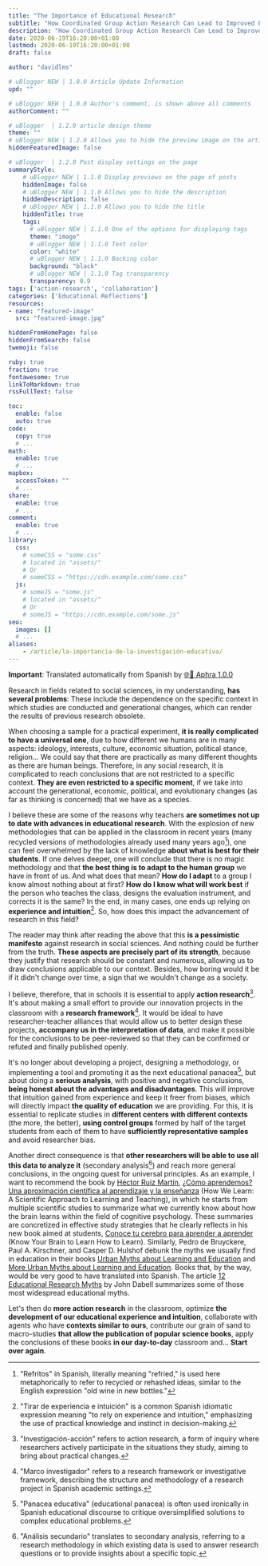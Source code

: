 ```yaml
---
title: "The Importance of Educational Research"
subtitle: "How Coordinated Group Action Research Can Lead to Improved Education"
description: "How Coordinated Group Action Research Can Lead to Improved Education"
date: 2020-06-19T16:20:00+01:00
lastmod: 2020-06-19T16:20:00+01:00
draft: false

author: "davidlms"

# uBlogger NEW | 1.0.0 Article Update Information
upd: ""

# uBlogger NEW | 1.0.0 Author's comment, is shown above all comments
authorComment: ""

# uBlogger  | 1.2.0 article design theme
theme: ""
# uBlogger NEW | 1.2.0 Allows you to hide the preview image on the article page
hiddenFeaturedImage: false

# uBlogger  | 1.2.0 Post display settings on the page
summaryStyle:
    # uBlogger NEW | 1.1.0 Display previews on the page of posts
    hiddenImage: false
    # uBlogger NEW | 1.1.0 Allows you to hide the description
    hiddenDescription: false
    # uBlogger NEW | 1.1.0 Allows you to hide the title
    hiddenTitle: true
    tags:
      # uBlogger NEW | 1.1.0 One of the options for displaying tags
      theme: "image"
      # uBlogger NEW | 1.1.0 Text color
      color: "white"
      # uBlogger NEW | 1.1.0 Backing color
      background: "black"
      # uBlogger NEW | 1.1.0 Tag transparency
      transparency: 0.9
tags: ['action-research', 'collaboration']
categories: ['Educational Reflections']
resources:
- name: "featured-image"
  src: "featured-image.jpg"

hiddenFromHomePage: false
hiddenFromSearch: false
twemoji: false

ruby: true
fraction: true
fontawesome: true
linkToMarkdown: true
rssFullText: false

toc:
  enable: false
  auto: true
code:
  copy: true
  # ...
math:
  enable: true
  # ...
mapbox:
  accessToken: ""
  # ...
share:
  enable: true
  # ...
comment:
  enable: true
  # ...
library:
  css:
    # someCSS = "some.css"
    # located in "assets/"
    # Or
    # someCSS = "https://cdn.example.com/some.css"
  js:
    # someJS = "some.js"
    # located in "assets/"
    # Or
    # someJS = "https://cdn.example.com/some.js"
seo:
  images: []
  # ...
aliases:
    - /article/la-importancia-de-la-investigación-educativa/
---
```


**Important**: Translated automatically from Spanish by [🌐💬 Aphra 1.0.0](https://github.com/DavidLMS/aphra)

Research in fields related to social sciences, in my understanding, **has several problems**: These include the dependence on the specific context in which studies are conducted and generational changes, which can render the results of previous research obsolete.

When choosing a sample for a practical experiment, **it is really complicated to have a universal one**, due to how different we humans are in many aspects: ideology, interests, culture, economic situation, political stance, religion... We could say that there are practically as many different thoughts as there are human beings. Therefore, in any social research, it is complicated to reach conclusions that are not restricted to a specific context. **They are even restricted to a specific moment**, if we take into account the generational, economic, political, and evolutionary changes (as far as thinking is concerned) that we have as a species.

I believe these are some of the reasons why teachers **are sometimes not up to date with advances in educational research**. With the explosion of new methodologies that can be applied in the classroom in recent years (many recycled versions of methodologies already used many years ago[^1]), one can feel overwhelmed by the lack of knowledge **about what is best for their students**. If one delves deeper, one will conclude that there is no magic methodology and that **the best thing is to adapt to the human group** we have in front of us. And what does that mean? **How do I adapt** to a group I know almost nothing about at first? **How do I know what will work best** if the person who teaches the class, designs the evaluation instrument, and corrects it is the same? In the end, in many cases, one ends up relying on **experience and intuition**[^2]. So, how does this impact the advancement of research in this field?

The reader may think after reading the above that this **is a pessimistic manifesto** against research in social sciences. And nothing could be further from the truth. **These aspects are precisely part of its strength**, because they justify that research should be constant and numerous, allowing us to draw conclusions applicable to our context. Besides, how boring would it be if it didn't change over time, a sign that we wouldn't change as a society.

I believe, therefore, that in schools it is essential to apply **action research**[^3]. It's about making a small effort to provide our innovation projects in the classroom with a **research framework**[^4]. It would be ideal to have researcher-teacher alliances that would allow us to better design these projects, **accompany us in the interpretation of data**, and make it possible for the conclusions to be peer-reviewed so that they can be confirmed or refuted and finally published openly.

It's no longer about developing a project, designing a methodology, or implementing a tool and promoting it as the next educational panacea[^5], but about doing a **serious analysis**, with positive and negative conclusions, **being honest about the advantages and disadvantages**. This will improve that intuition gained from experience and keep it freer from biases, which will directly impact **the quality of education** we are providing. For this, it is essential to replicate studies in **different centers with different contexts** (the more, the better), **using control groups** formed by half of the target students from each of them to have **sufficiently representative samples** and avoid researcher bias.

Another direct consequence is that **other researchers will be able to use all this data to analyze it** (secondary analysis[^6]) and reach more general conclusions, in the ongoing quest for universal principles. As an example, I want to recommend the book by [Héctor Ruiz Martín](https://twitter.com/hruizmartin?lang=es), [¿Cómo aprendemos? Una aproximación científica al aprendizaje y la enseñanza](https://www.grao.com/es/producto/como-aprendemos-ee001) (How We Learn: A Scientific Approach to Learning and Teaching), in which he starts from multiple scientific studies to summarize what we currently know about how the brain learns within the field of cognitive psychology. These summaries are concretized in effective study strategies that he clearly reflects in his new book aimed at students, [Conoce tu cerebro para aprender a aprender](https://www.amazon.es/Conoce-cerebro-para-aprender/dp/8412213432/ref=pd_lpo_14_t_0/261-5173455-8035561?_encoding=UTF8&pd_rd_i=8412213432&pd_rd_r=b2def0e5-fdee-4ceb-98a1-3e747d38b363&pd_rd_w=zWQhR&pd_rd_wg=8el9f&pf_rd_p=4221015a-01c7-4a3d-a84d-985d938e9995&pf_rd_r=12BGTKBDCYK59ZHFN49Y&psc=1&refRID=12BGTKBDCYK59ZHFN49Y) (Know Your Brain to Learn How to Learn). Similarly, Pedro de Bruyckere, Paul A. Kirschner, and Casper D. Hulshof debunk the myths we usually find in education in their books [Urban Myths about Learning and Education](https://www.elsevier.com/books/urban-myths-about-learning-and-education/de-bruyckere/978-0-12-801537-7) and [More Urban Myths about Learning and Education](https://www.amazon.es/Urban-Myths-About-Learning-Education/dp/0815354584). Books that, by the way, would be very good to have translated into Spanish. The article [12 Educational Research Myths](https://www.teachertoolkit.co.uk/2017/12/26/20-research-myths/) by John Dabell summarizes some of those most widespread educational myths.

Let's then do **more action research** in the classroom, optimize **the development of our educational experience and intuition**, collaborate with agents who have **contexts similar to ours**, contribute our grain of sand to macro-studies **that allow the publication of popular science books**, apply the conclusions of these books **in our day-to-day** classroom and... **Start over again**.

[^1]: "Refritos" in Spanish, literally meaning "refried," is used here metaphorically to refer to recycled or rehashed ideas, similar to the English expression "old wine in new bottles."

[^2]: "Tirar de experiencia e intuición" is a common Spanish idiomatic expression meaning "to rely on experience and intuition," emphasizing the use of practical knowledge and instinct in decision-making.

[^3]: "Investigación-acción" refers to action research, a form of inquiry where researchers actively participate in the situations they study, aiming to bring about practical changes.

[^4]: "Marco investigador" refers to a research framework or investigative framework, describing the structure and methodology of a research project in Spanish academic settings.

[^5]: "Panacea educativa" (educational panacea) is often used ironically in Spanish educational discourse to critique oversimplified solutions to complex educational problems.

[^6]: "Análisis secundario" translates to secondary analysis, referring to a research methodology in which existing data is used to answer research questions or to provide insights about a specific topic.